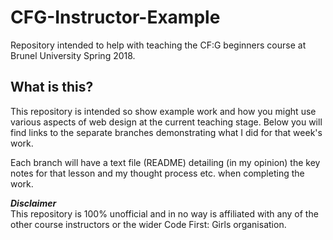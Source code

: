 # CFG-Instructor-Example
Repository intended to help with teaching the CF:G beginners course at Brunel University Spring 2018.


## What is this?
This repository is intended so show example work and how you might use various aspects of web design at the current teaching stage.
Below you will find links to the separate branches demonstrating what I did for that week's work.

Each branch will have a text file (README) detailing (in my opinion) the key notes for that lesson and my thought process etc. when completing the work.

**_Disclaimer_**  
This repository is 100% unofficial and in no way is affiliated with any of the other course instructors or the wider Code First: Girls organisation.
